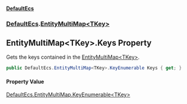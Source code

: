 #### [DefaultEcs](DefaultEcs.md 'DefaultEcs')
### [DefaultEcs](DefaultEcs.md#DefaultEcs 'DefaultEcs').[EntityMultiMap&lt;TKey&gt;](EntityMultiMap_TKey_.md 'DefaultEcs.EntityMultiMap&lt;TKey&gt;')
## EntityMultiMap&lt;TKey&gt;.Keys Property
Gets the keys contained in the [EntityMultiMap&lt;TKey&gt;](EntityMultiMap_TKey_.md 'DefaultEcs.EntityMultiMap&lt;TKey&gt;').  
```csharp
public DefaultEcs.EntityMultiMap<TKey>.KeyEnumerable Keys { get; }
```
#### Property Value
[DefaultEcs.EntityMultiMap.KeyEnumerable&lt;](EntityMultiMap_TKey__KeyEnumerable.md 'DefaultEcs.EntityMultiMap&lt;TKey&gt;.KeyEnumerable')[TKey](EntityMultiMap_TKey_.md#DefaultEcs_EntityMultiMap_TKey__TKey 'DefaultEcs.EntityMultiMap&lt;TKey&gt;.TKey')[&gt;](EntityMultiMap_TKey__KeyEnumerable.md 'DefaultEcs.EntityMultiMap&lt;TKey&gt;.KeyEnumerable')
